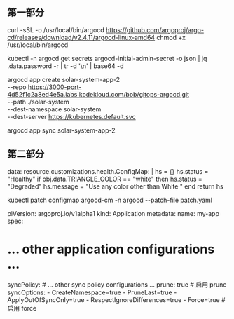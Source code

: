 ## 第一部分
curl -sSL -o /usr/local/bin/argocd https://github.com/argoproj/argo-cd/releases/download/v2.4.11/argocd-linux-amd64
chmod +x /usr/local/bin/argocd

kubectl -n argocd get secrets argocd-initial-admin-secret -o json | jq .data.password -r | tr -d '\n'  | base64 -d


argocd app create solar-system-app-2 \
--repo https://3000-port-4d52f1c2a8ed4e5a.labs.kodekloud.com/bob/gitops-argocd.git \
--path ./solar-system \
--dest-namespace solar-system \
--dest-server https://kubernetes.default.svc


argocd app sync solar-system-app-2

## 第二部分
  data:
    resource.customizations.health.ConfigMap: |
      hs = {}
      hs.status = "Healthy"
       if obj.data.TRIANGLE_COLOR == "white" then
          hs.status = "Degraded"
          hs.message = "Use any color other than White "
       end
      return hs


kubectl patch configmap argocd-cm -n argocd --patch-file patch.yaml

piVersion: argoproj.io/v1alpha1
kind: Application
metadata:
  name: my-app
spec:
  # ... other application configurations ...
  syncPolicy:
    # ... other sync policy configurations ...
    prune: true  # 启用 prune
    syncOptions:
    - CreateNamespace=true
    - PruneLast=true
    - ApplyOutOfSyncOnly=true
    - RespectIgnoreDifferences=true
    - Force=true # 启用 force

#
